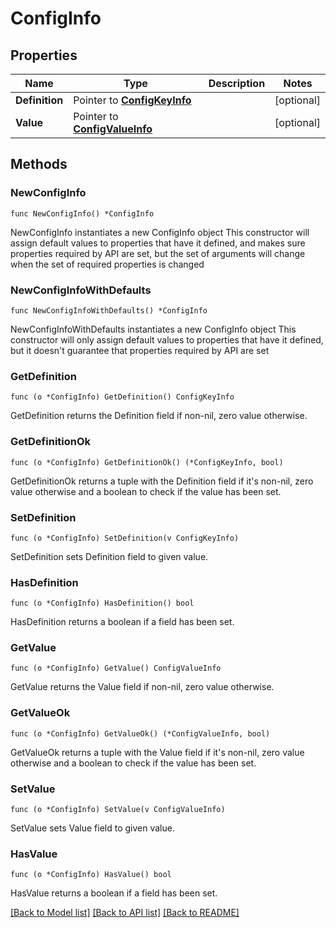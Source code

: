 # ConfigInfo

## Properties

Name | Type | Description | Notes
------------ | ------------- | ------------- | -------------
**Definition** | Pointer to [**ConfigKeyInfo**](ConfigKeyInfo.md) |  | [optional] 
**Value** | Pointer to [**ConfigValueInfo**](ConfigValueInfo.md) |  | [optional] 

## Methods

### NewConfigInfo

`func NewConfigInfo() *ConfigInfo`

NewConfigInfo instantiates a new ConfigInfo object
This constructor will assign default values to properties that have it defined,
and makes sure properties required by API are set, but the set of arguments
will change when the set of required properties is changed

### NewConfigInfoWithDefaults

`func NewConfigInfoWithDefaults() *ConfigInfo`

NewConfigInfoWithDefaults instantiates a new ConfigInfo object
This constructor will only assign default values to properties that have it defined,
but it doesn't guarantee that properties required by API are set

### GetDefinition

`func (o *ConfigInfo) GetDefinition() ConfigKeyInfo`

GetDefinition returns the Definition field if non-nil, zero value otherwise.

### GetDefinitionOk

`func (o *ConfigInfo) GetDefinitionOk() (*ConfigKeyInfo, bool)`

GetDefinitionOk returns a tuple with the Definition field if it's non-nil, zero value otherwise
and a boolean to check if the value has been set.

### SetDefinition

`func (o *ConfigInfo) SetDefinition(v ConfigKeyInfo)`

SetDefinition sets Definition field to given value.

### HasDefinition

`func (o *ConfigInfo) HasDefinition() bool`

HasDefinition returns a boolean if a field has been set.

### GetValue

`func (o *ConfigInfo) GetValue() ConfigValueInfo`

GetValue returns the Value field if non-nil, zero value otherwise.

### GetValueOk

`func (o *ConfigInfo) GetValueOk() (*ConfigValueInfo, bool)`

GetValueOk returns a tuple with the Value field if it's non-nil, zero value otherwise
and a boolean to check if the value has been set.

### SetValue

`func (o *ConfigInfo) SetValue(v ConfigValueInfo)`

SetValue sets Value field to given value.

### HasValue

`func (o *ConfigInfo) HasValue() bool`

HasValue returns a boolean if a field has been set.


[[Back to Model list]](../README.md#documentation-for-models) [[Back to API list]](../README.md#documentation-for-api-endpoints) [[Back to README]](../README.md)


